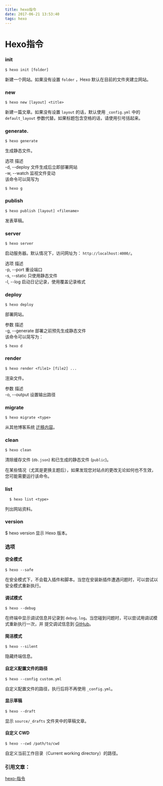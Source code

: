 ```yaml
---
title: hexo指令
date: 2017-06-21 13:53:40
tags: hexo
---
```

# Hexo指令
### init

    $ hexo init [folder]

新建一个网站。如果没有设置 `folder` ，Hexo 默认在目前的文件夹建立网站。

    
<!-- more -->
### new

    $ hexo new [layout] <title>
新建一篇文章。如果没有设置 `layout` 的话，默认使用 `_config.yml` 中的 `default_layout` 参数代替。如果标题包含空格的话，请使用引号括起来。

### generate.

    $ hexo generate
生成静态文件。

选项	描述  
-d, --deploy	文件生成后立即部署网站  
-w, --watch	监视文件变动  
该命令可以简写为
    
    $ hexo g

### publish

    $ hexo publish [layout] <filename>
发表草稿。

### server
    $ hexo server
启动服务器。默认情况下，访问网址为： `http://localhost:4000/`。

选项	描述  
-p, --port	重设端口  
-s, --static	只使用静态文件  
-l, --log	启动日记记录，使用覆盖记录格式  
### deploy
    $ hexo deploy
部署网站。

参数	描述  
-g, --generate	部署之前预先生成静态文件  
该命令可以简写为：

    $ hexo d
### render
    $ hexo render <file1> [file2] ...
渲染文件。

参数	描述  
-o, --output	设置输出路径  
### migrate
    $ hexo migrate <type>
从其他博客系统 [迁移内容](https://hexo.io/zh-cn/docs/migration.html)。

### clean
    $ hexo clean
清除缓存文件 (`db.json`) 和已生成的静态文件 (`public`)。

在某些情况（尤其是更换主题后），如果发现您对站点的更改无论如何也不生效，您可能需要运行该命令。

### list
      $ hexo list <type>
列出网站资料。

### version
$ hexo version
显示 Hexo 版本。

### 选项
#### 安全模式
    $ hexo --safe
在安全模式下，不会载入插件和脚本。当您在安装新插件遭遇问题时，可以尝试以安全模式重新执行。

#### 调试模式
    $ hexo --debug
在终端中显示调试信息并记录到 `debug.log`。当您碰到问题时，可以尝试用调试模式重新执行一次，并 提交调试信息到 [GitHub](https://github.com/hexojs/hexo/issues/new)。

#### 简洁模式
    $ hexo --silent
隐藏终端信息。

#### 自定义配置文件的路径
    $ hexo --config custom.yml
自定义配置文件的路径，执行后将不再使用 `_config.yml`。

#### 显示草稿
    $ hexo --draft
显示 `source/_drafts` 文件夹中的草稿文章。

#### 自定义 CWD
    $ hexo --cwd /path/to/cwd
自定义当前工作目录（Current working directory）的路径。

### 引用文章：
[hexo-指令](https://hexo.io/zh-cn/docs/commands.html)